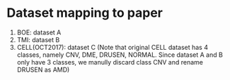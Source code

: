 # Dataset mapping to paper

1. BOE: dataset A
2. TMI: dataset B
3. CELL(OCT2017): dataset C (Note that original CELL dataset has 4 classes, namely CNV, DME, DRUSEN, NORMAL. Since dataset A and B only have 3 classes, we manully discard class CNV and rename DRUSEN as AMD)
